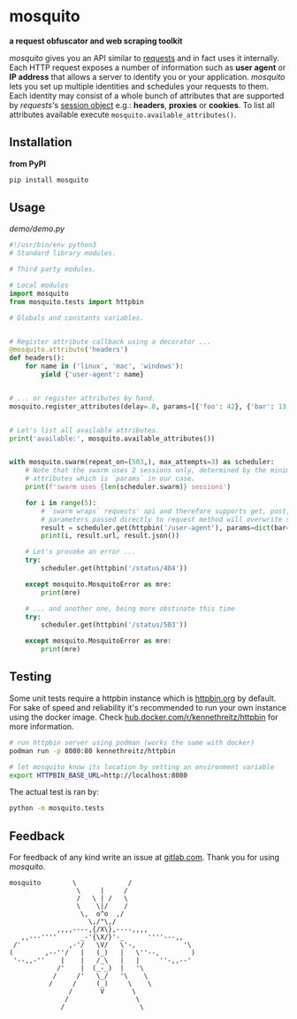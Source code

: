 # mosquito
**a request obfuscator and web scraping toolkit**

_mosquito_ gives you an API similar to [requests](https://3.python-requests.org/) and in fact uses 
it internally. Each HTTP request exposes a number of information such as **user agent** or 
**IP address**  that allows a server to identify you or your application. _mosquito_ lets you set 
up multiple identities and schedules your requests to them. Each identity may consist of a whole 
bunch of attributes that are supported by _requests_'s 
[session object](https://3.python-requests.org/user/advanced/#session-objects) e.g.: **headers**, 
**proxies** or **cookies**. To list all attributes available execute 
`mosquito.available_attributes()`.

## Installation
**from PyPI**
```bash
pip install mosquito
```

## Usage
_demo/demo.py_ 
```python
#!/usr/bin/env python3
# Standard library modules.

# Third party modules.

# Local modules
import mosquito
from mosquito.tests import httpbin

# Globals and constants variables.


# Register attribute callback using a decorator ...
@mosquito.attribute('headers')
def headers():
    for name in ('linux', 'mac', 'windows'):
        yield {'user-agent': name}


# ... or register attributes by hand.
mosquito.register_attributes(delay=.0, params=[{'foo': 42}, {'bar': 13, 'baz': 37}])


# Let's list all available attributes.
print('available:', mosquito.available_attributes())


with mosquito.swarm(repeat_on=(503,), max_attempts=3) as scheduler:
    # Note that the swarm uses 2 sessions only, determined by the minimum length of passed
    # attributes which is `params` in our case.
    print(f'swarm uses {len(scheduler.swarm)} sessions')

    for i in range(5):
        # `swarm wraps` requests' api and therefore supports get, post, put etc.
        # parameters passed directly to request method will overwrite such registered before
        result = scheduler.get(httpbin('/user-agent'), params=dict(bar=0))
        print(i, result.url, result.json())

    # Let's provoke an error ...
    try:
        scheduler.get(httpbin('/status/404'))

    except mosquito.MosquitoError as mre:
        print(mre)

    # ... and another one, being more obstinate this time
    try:
        scheduler.get(httpbin('/status/503'))

    except mosquito.MosquitoError as mre:
        print(mre)
```


## Testing
Some unit tests require a httpbin instance which is [httpbin.org](https://httpbin.org) by default. 
For sake of speed and reliability it's recommended to run your own instance using the docker 
image. Check [hub.docker.com/r/kennethreitz/httpbin](https://hub.docker.com/r/kennethreitz/httpbin/) 
for more information.

```bash
# run httpbin server using podman (works the same with docker)
podman run -p 8080:80 kennethreitz/httpbin

# let mosquito know its location by setting an environment variable
export HTTPBIN_BASE_URL=http://localhost:8080 
```

The actual test is ran by:

```bash
python -m mosquito.tests
```

## Feedback
For feedback of any kind write an issue at 
[gitlab.com](https://gitlab.com/luoc0815/mosquito/issues). Thank you for using _mosquito_.
```
mosquito        \             /
                 \     |     /
                 /   \ | /   \
                 \    \|/    /
                  \,  o^o  ,/
                    \,/"\,/
            ,,,,----,{/X\},----,,,,
   ,,---''''      _-'{\X/}'-_      ''''---,,
 /'            ,-'/   \V/   \'-,            '\
(        ,--''/   |   (_)   |   \''--,        )
 '--,,-''    |    |   /_\   |   |     ''-,,--'
            /'    |  (_-_)  |   '\
           /     /'   \_/   '\    \
          /     /     (_)     \    \
               /       V       \
              /                 \
             /                   \             
```
